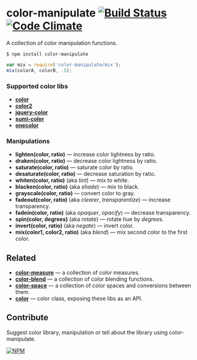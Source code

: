 # color-manipulate [![Build Status](https://travis-ci.org/dfcreative/color-manipulate.svg?branch=master)](https://travis-ci.org/dfcreative/color-manipulate) [![Code Climate](https://codeclimate.com/github/dfcreative/color-manipulate/badges/gpa.svg)](https://codeclimate.com/github/dfcreative/color-manipulate)

A collection of color manipulation functions.

`$ npm install color-manipulate`

```js
var mix = require('color-manipulate/mix');
mix(colorA, colorB, .5);
```

### Supported color libs

* **[color](https://npmjs.org/package/color)**
* **[color2](https://npmjs.org/package/color2)**
* **[jquery-color](https://github.com/jquery/jquery-color)**
* **[sumi-color](https://npmjs.org/package/sumi-color)**
* **[onecolor](https://npmjs.org/package/onecolor)**


### Manipulations

* **lighten(color, ratio)** — increase color lightness by ratio.
* **draken(color, ratio)** — decrease color lightness by ratio.
* **saturate(color, ratio)** — saturate color by ratio.
* **desaturate(color, ratio)** — decrease saturation by ratio.
* **whiten(color, ratio)** (aka _tint_) — mix to white.
* **blacken(color, ratio)** (aka _shade_) — mix to black.
* **grayscale(color, ratio)** — convert color to gray.
* **fadeout(color, ratio)** (aka _clearer_, _transparentize_) — increase transparency.
* **fadein(color, ratio)** (aka _opaquer_, _opacify_) — decrease transparency.
* **spin(color, degrees)** (aka _rotate_) — rotate hue by _degrees_.
* **invert(color, ratio)** (aka _negate_) — invert color.
* **mix(color1, color2, ratio)** (aka _blend_) — mix second color to the first color.


## Related

* **[color-measure](http://npmjs.org/package/color-measure)** — a collection of color measures.
* **[color-blend](http://npmjs.org/package/color-blend)** — a collection of color blending functions.
* **[color-space](http://npmjs.org/package/color-space)** — a collection of color spaces and conversions between them.
* **[color](http://npmjs.org/package/color2)** — color class, exposing these libs as an API.


## Contribute

Suggest color library, manipulation or tell about the library using color-manipulate.


[![NPM](https://nodei.co/npm/color-manipulate.png?downloads=true&downloadRank=true&stars=true)](https://nodei.co/npm/color-manipulate/)
